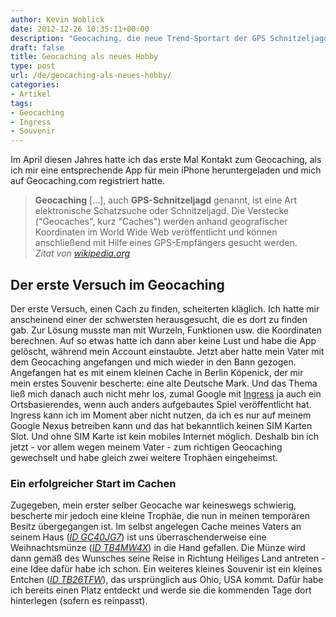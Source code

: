 ```yaml
---
author: Kevin Woblick
date: 2012-12-26 10:35:11+00:00
description: "Geocaching, die neue Trend-Sportart der GPS Schnitzeljagd habe ich nun auch für mich entdeckt und mich in's Vergnügen gestürzt."
draft: false
title: Geocaching als neues Hobby
type: post
url: /de/geocaching-als-neues-hobby/
categories:
- Artikel
tags:
- Geocaching
- Ingress
- Souvenir
---
```


Im April diesen Jahres hatte ich das erste Mal Kontakt zum Geocaching, als ich mir eine entsprechende App für mein iPhone heruntergeladen und mich auf Geocaching.com registriert hatte.

> **Geocaching** [...], auch **GPS-Schnitzeljagd** genannt, ist eine Art elektronische Schatzsuche oder Schnitzeljagd. Die Verstecke ("Geocaches", kurz "Caches") werden anhand geografischer Koordinaten im World Wide Web veröffentlicht und können anschließend mit Hilfe eines GPS-Empfängers gesucht werden.  
_Zitat von [wikipedia.org](http://de.wikipedia.org/wiki/Geocaching)_


## Der erste Versuch im Geocaching

Der erste Versuch, einen Cach zu finden, scheiterten kläglich. Ich hatte mir anscheinend einer der schwersten herausgesucht, die es dort zu finden gab. Zur Lösung musste man mit Wurzeln, Funktionen usw. die Koordinaten berechnen. Auf so etwas hatte ich dann aber keine Lust und habe die App gelöscht, während mein Account einstaubte.
Jetzt aber hatte mein Vater mit dem Geocaching angefangen und mich wieder in den Bann gezogen. Angefangen hat es mit einem kleinen Cache in Berlin Köpenick, der mir mein erstes Souvenir bescherte: eine alte Deutsche Mark. Und das Thema ließ mich danach auch nicht mehr los, zumal Google mit [Ingress](http://www.ingress.com/) ja auch ein Ortsbasierendes, wenn auch anders aufgebautes Spiel veröffentlicht hat. Ingress kann ich im Moment aber nicht nutzen, da ich es nur auf meinem Google Nexus betreiben kann und das hat bekanntlich keinen SIM Karten Slot. Und ohne SIM Karte ist kein mobiles Internet möglich. Deshalb bin ich jetzt - vor allem wegen meinem Vater - zum richtigen Geocaching gewechselt und habe gleich zwei weitere Trophäen eingeheimst.


### Ein erfolgreicher Start im Cachen

Zugegeben, mein erster selber Geocache war keineswegs schwierig, bescherte mir jedoch eine kleine Trophäe, die nun in meinen temporären Besitz übergegangen ist. Im selbst angelegen Cache meines Vaters an seinem Haus ([_ID GC40JG7_](http://www.geocaching.com/seek/cache_details.aspx?wp=GC40JG7)) ist uns überraschenderweise eine Weihnachtsmünze (_[ID TB4MW4X](http://www.geocaching.com/track/details.aspx?tracker=xmhx4h)_) in die Hand gefallen. Die Münze wird dann gemäß des Wunsches seine Reise in Richtung Heiliges Land antreten - eine Idee dafür habe ich schon.
Ein weiteres kleines Souvenir ist ein kleines Entchen (_[ID TB26TFW](http://www.geocaching.com/track/details.aspx?tracker=TB26TFW)_), das ursprünglich aus Ohio, USA kommt. Dafür habe ich bereits einen Platz entdeckt und werde sie die kommenden Tage dort hinterlegen (sofern es reinpasst).
